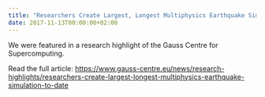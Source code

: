 ```yaml
---
title: "Researchers Create Largest, Longest Multiphysics Earthquake Simulation to Date"
date: 2017-11-13T00:00:00+02:00
---
```

We were featured in a research highlight of the Gauss Centre for Supercomputing.

Read the full article:
https://www.gauss-centre.eu/news/research-highlights/researchers-create-largest-longest-multiphysics-earthquake-simulation-to-date
